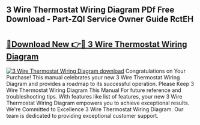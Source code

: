 ## 3 Wire Thermostat Wiring Diagram PDf Free Download - Part-ZQI Service Owner Guide RctEH

# <h2><a href="http://dfnu4h.blite.top/?on=3+Wire+Thermostat+Wiring+Diagram">🔗Download New 👉🔴 3 Wire Thermostat Wiring Diagram</a></h2>

[![3 Wire Thermostat Wiring Diagram download](https://i.imgur.com/lujVjoI.png)](http://dfnu4h.blite.top/?on=3+Wire+Thermostat+Wiring+Diagram)
Congratulations on Your Purchase! This manual celebrates your new 3 Wire Thermostat Wiring Diagram and provides a roadmap to its successful operation. Please Keep 3 Wire Thermostat Wiring Diagram This Manual For future reference and troubleshooting tips. With features like list of features, your new 3 Wire Thermostat Wiring Diagram empowers you to achieve exceptional results. We're Committed to Excellence 3 Wire Thermostat Wiring Diagram. Our team is dedicated to providing exceptional customer support.
